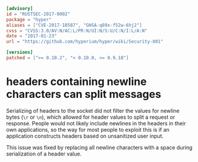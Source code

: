 ```toml
[advisory]
id = "RUSTSEC-2017-0002"
package = "hyper"
aliases = ["CVE-2017-18587", "GHSA-q89x-f52w-6hj2"]
cvss = "CVSS:3.0/AV:N/AC:L/PR:N/UI:N/S:U/C:N/I:L/A:N"
date = "2017-01-23"
url = "https://github.com/hyperium/hyper/wiki/Security-001"

[versions]
patched = [">= 0.10.2", "< 0.10.0, >= 0.9.18"]
```

# headers containing newline characters can split messages

Serializing of headers to the socket did not filter the values for newline bytes (`\r` or `\n`),
which allowed for header values to split a request or response. People would not likely include
newlines in the headers in their own applications, so the way for most people to exploit this
is if an application constructs headers based on unsanitized user input.

This issue was fixed by replacing all newline characters with a space during serialization of
a header value.
